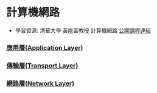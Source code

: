 # 計算機網路
- 學習資源: 清華大學 黃能富教授 計算機網路 [公開課程連結](https://www.youtube.com/playlist?list=PLS0SUwlYe8czNZ9rRVFwp-5we8oEoVN0D)

### [應用層(Application Layer)]()
### [傳輸層(Transport Layer)](https://github.com/ddx000/NotesMD/blob/master/Transport%20Layer.md)
### [網路層(Network Layer)](https://github.com/ddx000/NotesMD/blob/master/Network%20Layer.md)
